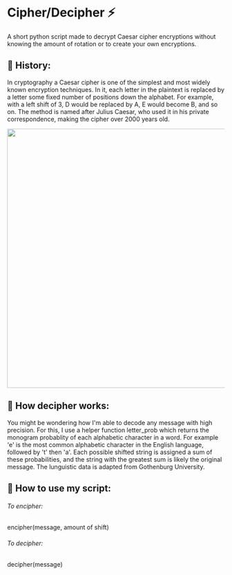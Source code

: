 Cipher/Decipher ⚡
=============
A short python script made to decrypt Caesar cipher encryptions without knowing the amount of rotation or to create your own encryptions.

## 📜 History:
In cryptography a Caesar cipher is one of the simplest and most widely known encryption techniques. In it, each letter in the plaintext is replaced by a letter some fixed number of positions down the alphabet. For example, with a left shift of 3, D would be replaced by A, E would become B, and so on. The method is named after Julius Caesar, who used it in his private correspondence, making the cipher over 2000 years old.

<img src="https://media.geeksforgeeks.org/wp-content/uploads/ceaserCipher.png" width="600">
  
 ## 🤖 How decipher works:
You might be wondering how I'm able to decode any message with high precision. For this, I use a helper function letter_prob which returns the monogram probablity of each alphabetic character in a word. For example 'e' is the most common alphabetic character in the English language, followed by 't' then 'a'. Each possible shifted string is assigned a sum of these probabilities, and the string with the greatest sum is likely the original message. The lunguistic data is adapted from Gothenburg University.

## 📒 How to use my script:
###### To encipher: 
  encipher(message, amount of shift)
###### To decipher:
  decipher(message)
